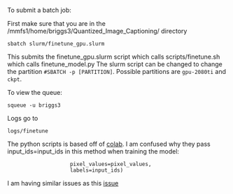 

To submit a batch job:

First make sure that you are in the /mmfs1/home/briggs3/Quantized_Image_Captioning/ directory

```
sbatch slurm/finetune_gpu.slurm
```

This submits the finetune_gpu.slurm script which calls scripts/finetune.sh which calls finetune_model.py
The slurm script can be changed to change the partition ```#SBATCH -p [PARTITION]```. Possible partitions
are ```gpu-2080ti``` and ```ckpt```.

To view the queue:
```
squeue -u briggs3
```

Logs go to 
```
logs/finetune
```


The python scripts is based off of [colab](https://colab.research.google.com/drive/16XbIysCzgpAld7Kd9-xz-23VPWmqdWmW?usp=sharing#scrollTo=6cCVhsmJxxjH). I am confused why they pass input_ids=input_ids in this method when training the model:

```15 outputs = model(input_ids=input_ids,
                    pixel_values=pixel_values,
                    labels=input_ids)
```

I am having similar issues as this [issue](https://github.com/huggingface/peft/issues/376)

